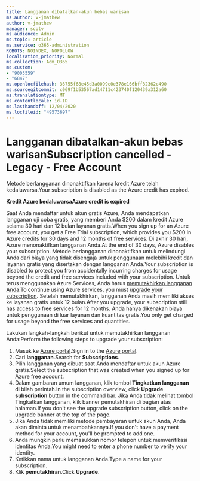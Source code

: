 ```yaml
---
title: Langganan dibatalkan-akun bebas warisan
ms.author: v-jmathew
author: v-jmathew
manager: scotv
ms.audience: Admin
ms.topic: article
ms.service: o365-administration
ROBOTS: NOINDEX, NOFOLLOW
localization_priority: Normal
ms.collection: Adm_O365
ms.custom:
- "9003559"
- "6847"
ms.openlocfilehash: 36755f68e45d3a0099c0e378e166bff82362e490
ms.sourcegitcommit: c069f1b53567ad14711c423740f120439a312a60
ms.translationtype: MT
ms.contentlocale: id-ID
ms.lasthandoff: 12/04/2020
ms.locfileid: "49573697"
---
```

# <a name="subscription-cancelled---legacy---free-account"></a><span data-ttu-id="6c3c2-102">Langganan dibatalkan-akun bebas warisan</span><span class="sxs-lookup"><span data-stu-id="6c3c2-102">Subscription cancelled - Legacy - Free Account</span></span>

<span data-ttu-id="6c3c2-103">Metode berlangganan dinonaktifkan karena kredit Azure telah kedaluwarsa.</span><span class="sxs-lookup"><span data-stu-id="6c3c2-103">Your subscription is disabled as the Azure credit has expired.</span></span>

<span data-ttu-id="6c3c2-104">**Kredit Azure kedaluwarsa**</span><span class="sxs-lookup"><span data-stu-id="6c3c2-104">**Azure credit is expired**</span></span>

<span data-ttu-id="6c3c2-105">Saat Anda mendaftar untuk akun gratis Azure, Anda mendapatkan langganan uji coba gratis, yang memberi Anda $200 dalam kredit Azure selama 30 hari dan 12 bulan layanan gratis.</span><span class="sxs-lookup"><span data-stu-id="6c3c2-105">When you sign up for an Azure free account, you get a Free Trial subscription, which provides you $200 in Azure credits for 30 days and 12 months of free services.</span></span> <span data-ttu-id="6c3c2-106">Di akhir 30 hari, Azure menonaktifkan langganan Anda.</span><span class="sxs-lookup"><span data-stu-id="6c3c2-106">At the end of 30 days, Azure disables your subscription.</span></span> <span data-ttu-id="6c3c2-107">Metode berlangganan dinonaktifkan untuk melindungi Anda dari biaya yang tidak disengaja untuk penggunaan melebihi kredit dan layanan gratis yang disertakan dengan langganan Anda.</span><span class="sxs-lookup"><span data-stu-id="6c3c2-107">Your subscription is disabled to protect you from accidentally incurring charges for usage beyond the credit and free services included with your subscription.</span></span> <span data-ttu-id="6c3c2-108">Untuk terus menggunakan Azure Services, Anda harus [memutakhirkan langganan Anda](https://docs.microsoft.com/azure/cost-management-billing/manage/upgrade-azure-subscription).</span><span class="sxs-lookup"><span data-stu-id="6c3c2-108">To continue using Azure services, you must [upgrade your subscription](https://docs.microsoft.com/azure/cost-management-billing/manage/upgrade-azure-subscription).</span></span> <span data-ttu-id="6c3c2-109">Setelah memutakhirkan, langganan Anda masih memiliki akses ke layanan gratis untuk 12 bulan.</span><span class="sxs-lookup"><span data-stu-id="6c3c2-109">After you upgrade, your subscription still has access to free services for 12 months.</span></span> <span data-ttu-id="6c3c2-110">Anda hanya dikenakan biaya untuk penggunaan di luar layanan dan kuantitas gratis.</span><span class="sxs-lookup"><span data-stu-id="6c3c2-110">You only get charged for usage beyond the free services and quantities.</span></span>

<span data-ttu-id="6c3c2-111">Lakukan langkah-langkah berikut untuk memutakhirkan langganan Anda:</span><span class="sxs-lookup"><span data-stu-id="6c3c2-111">Perform the following steps to upgrade your subscription:</span></span>

1. <span data-ttu-id="6c3c2-112">Masuk ke [Azure portal](https://portal.azure.com/).</span><span class="sxs-lookup"><span data-stu-id="6c3c2-112">Sign in to the [Azure portal](https://portal.azure.com/).</span></span>
2. <span data-ttu-id="6c3c2-113">Cari **langganan**.</span><span class="sxs-lookup"><span data-stu-id="6c3c2-113">Search for **Subscriptions**.</span></span>
3. <span data-ttu-id="6c3c2-114">Pilih langganan yang dibuat saat Anda mendaftar untuk akun Azure gratis.</span><span class="sxs-lookup"><span data-stu-id="6c3c2-114">Select the subscription that was created when you signed up for Azure free account.</span></span>
4. <span data-ttu-id="6c3c2-115">Dalam gambaran umum langganan, klik tombol **Tingkatkan langganan** di bilah perintah.</span><span class="sxs-lookup"><span data-stu-id="6c3c2-115">In the subscription overview, click **Upgrade subscription** button in the command bar.</span></span> <span data-ttu-id="6c3c2-116">Jika Anda tidak melihat tombol Tingkatkan langganan, klik banner pemutakhiran di bagian atas halaman.</span><span class="sxs-lookup"><span data-stu-id="6c3c2-116">If you don't see the upgrade subscription button, click on the upgrade banner at the top of the page.</span></span>
5. <span data-ttu-id="6c3c2-117">Jika Anda tidak memiliki metode pembayaran untuk akun Anda, Anda akan diminta untuk menambahkannya.</span><span class="sxs-lookup"><span data-stu-id="6c3c2-117">If you don't have a payment method for your account, you'll be prompted to add one.</span></span>
6. <span data-ttu-id="6c3c2-118">Anda mungkin perlu memasukkan nomor telepon untuk memverifikasi identitas Anda.</span><span class="sxs-lookup"><span data-stu-id="6c3c2-118">You might need to enter a phone number to verify your identity.</span></span>
7. <span data-ttu-id="6c3c2-119">Ketikkan nama untuk langganan Anda.</span><span class="sxs-lookup"><span data-stu-id="6c3c2-119">Type a name for your subscription.</span></span>
8. <span data-ttu-id="6c3c2-120">Klik  **pemutakhiran**.</span><span class="sxs-lookup"><span data-stu-id="6c3c2-120">Click  **Upgrade**.</span></span>
